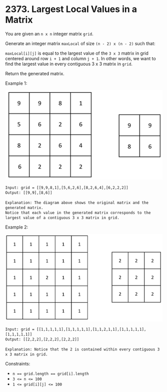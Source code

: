 # 2373. Largest Local Values in a Matrix

You are given an `n x n` integer matrix `grid`.

Generate an integer matrix `maxLocal` of size `(n - 2) x (n - 2)` such that:

`maxLocal[i][j]` is equal to the largest value of the `3 x 3` matrix in grid centered around row `i + 1` and column `j + 1`.
In other words, we want to find the largest value in every contiguous 3 x 3 matrix in `grid`.

Return the generated matrix.

Example 1:

![](example_1.png)

    Input: grid = [[9,9,8,1],[5,6,2,6],[8,2,6,4],[6,2,2,2]]
    Output: [[9,9],[8,6]]

    Explanation: The diagram above shows the original matrix and the generated matrix.
    Notice that each value in the generated matrix corresponds to the largest value of a contiguous 3 x 3 matrix in grid.

Example 2:

![](example_2.png)

    Input: grid = [[1,1,1,1,1],[1,1,1,1,1],[1,1,2,1,1],[1,1,1,1,1],[1,1,1,1,1]]
    Output: [[2,2,2],[2,2,2],[2,2,2]]

    Explanation: Notice that the 2 is contained within every contiguous 3 x 3 matrix in grid.

Constraints:

- `n == grid.length == grid[i].length`
- `3 <= n <= 100`
- `1 <= grid[i][j] <= 100`